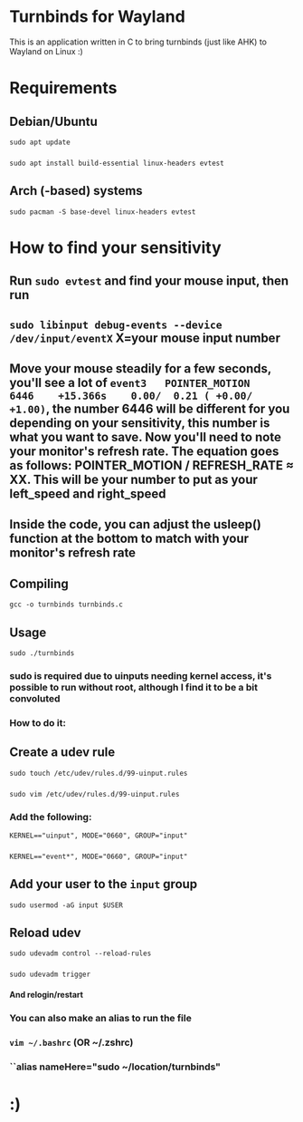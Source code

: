 # Turnbinds for Wayland
This is an application written in C to bring turnbinds (just like AHK) to Wayland on Linux :)

# Requirements
## Debian/Ubuntu
``sudo apt update``
###
``sudo apt install build-essential linux-headers evtest``

## Arch (-based) systems
``sudo pacman -S base-devel linux-headers evtest``

# How to find your sensitivity
## Run ``sudo evtest`` and find your mouse input, then run
###
## ``sudo libinput debug-events --device /dev/input/eventX`` X=your mouse input number
###
## Move your mouse steadily for a few seconds, you'll see a lot of ``event3   POINTER_MOTION    6446    +15.366s    0.00/  0.21 ( +0.00/ +1.00)``, the number 6446 will be different for you depending on your sensitivity, this number is what you want to save. Now you'll need to note your monitor's refresh rate. The equation goes as follows: POINTER_MOTION / REFRESH_RATE ≈ XX. This will be your number to put as your left_speed and right_speed
## Inside the code, you can adjust the usleep() function at the bottom to match with your monitor's refresh rate

## Compiling
``gcc -o turnbinds turnbinds.c``

## Usage
``sudo ./turnbinds``
### sudo is required due to uinputs needing kernel access, it's possible to run without root, although I find it to be a bit convoluted

### How to do it:

## Create a udev rule
``sudo touch /etc/udev/rules.d/99-uinput.rules``
###
``sudo vim /etc/udev/rules.d/99-uinput.rules``

### Add the following:
``KERNEL=="uinput", MODE="0660", GROUP="input"``
###
``KERNEL=="event*", MODE="0660", GROUP="input"``

## Add your user to the ``input`` group
``sudo usermod -aG input $USER``

## Reload udev
``sudo udevadm control --reload-rules``
###
``sudo udevadm trigger``
#### And relogin/restart

### You can also make an alias to run the file
###
### ``vim ~/.bashrc`` (OR ~/.zshrc)
###
### ``alias nameHere="sudo ~/location/turnbinds"



# :)
